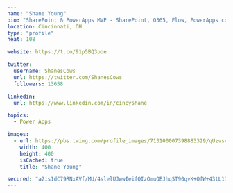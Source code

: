 ```yaml
---
name: "Shane Young"
bio: "SharePoint & PowerApps MVP - SharePoint, O365, Flow, PowerApps consulting? @PowerApps911 | Pure Snark? You found it."
location: Cincinnati, OH
type: "profile"
heat: 108

website: https://t.co/91p5BQ3pUe

twitter:
  username: ShanesCows
  url: https://twitter.com/ShanesCows
  followers: 13658

linkedin:
  url: https://www.linkedin.com/in/cincyshane

topics:
  - Power Apps

images:
  - url: https://pbs.twimg.com/profile_images/713100007398883329/qUzvsvQ3_400x400.jpg
    width: 400
    height: 400
    isCached: true
    title: "Shane Young"

secured: "a2is1dC79RNxAVf/MU/4slelUJwwIeifQIzOmuOEJhqST90qvK+OfW+43tL171Cx/S/0qGCuuDkEb9A+PxeZHtpGHmCkg16RGP0pDUN3uMm8HA1CdB7PwXt9/9IOCD81d9btfJP8kEUynGhDQUQdi+pXrvh7aw5xUFtEgKgdQGuMR9hDqyvt/IyoA8IpQk0Cd5JXAoPOs+Z+zMSqn/enrhnIRj5sD7UByBoBU4X+50idbUmQt8b0MTTr79ABDg5uCwFPe5YixHKkPPBG+p9Qhmi0lhM5h/HdjAomyvcv+8aUACK/uY4EnAFarV3jOend20VEL7tE+71kNApFMv7tR5TGALt4RosRleBZcUe5B1p889o27kHH/3CuG2WNC7eDFOUhW6BK36Jq27gmaFNjbw/x5wEDORq3fjt/AbtSMLI=;2jCHeH088QsPkpP7DBmOVQ=="
---
```


